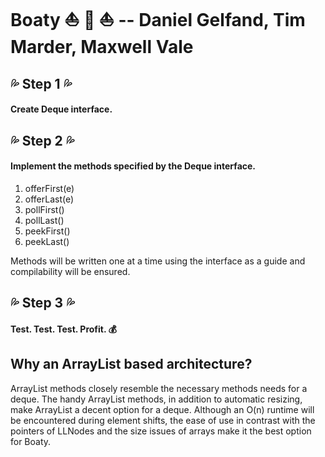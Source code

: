 # Boaty :boat: :speedboat: :sailboat: -- Daniel Gelfand, Tim Marder, Maxwell Vale

##  :sweat_drops: Step 1 :sweat_drops:
#### Create Deque interface.


## :sweat_drops: Step 2 :sweat_drops:
#### Implement the methods specified by the Deque interface.
1. offerFirst(e)
2. offerLast(e)
3. pollFirst()
4. pollLast()
5. peekFirst()
6. peekLast()

Methods will be written one at a time using the interface as a guide and compilability will be ensured.

## :sweat_drops: Step 3 :sweat_drops:
#### Test. Test. Test. Profit. :moneybag:

## Why an ArrayList based architecture?
ArrayList methods closely resemble the necessary methods needs for a deque.
The handy ArrayList methods, in addition to automatic resizing, make ArrayList a decent option for a deque.
Although an O(n) runtime will be encountered during element shifts, the ease of use in contrast with the pointers of LLNodes
and the size issues of arrays make it the best option for Boaty.

